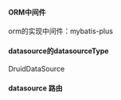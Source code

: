 #### ORM中间件

orm的实现中间件：mybatis-plus

#### datasource的datasourceType

DruidDataSource

#### datasource 路由

